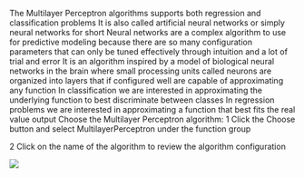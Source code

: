 The Multilayer Perceptron algorithms supports both regression and classification problems It
is also called artificial neural networks or simply neural networks for short Neural networks are
a complex algorithm to use for predictive modeling because there are so many configuration
parameters that can only be tuned effectively through intuition and a lot of trial and error
It is an algorithm inspired by a model of biological neural networks in the brain where small
processing units called neurons are organized into layers that if configured well are capable of
approximating any function In classification we are interested in approximating the underlying
function to best discriminate between classes In regression problems we are interested in
approximating a function that best fits the real value output Choose the Multilayer Perceptron
algorithm:
1 Click the Choose button and select MultilayerPerceptron under the function group


2 Click on the name of the algorithm to review the algorithm configuration

![](https://github.com/fenago/katacoda-scenarios/raw/master/machine-learning-mastery-weka/machine-learning-mastery-weka-chapter-18/steps/images/99.png)
